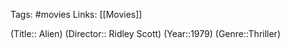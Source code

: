 Tags: #movies 
Links: [[Movies]]

(Title:: Alien)
(Director:: Ridley Scott)
(Year::1979)
(Genre::Thriller)










